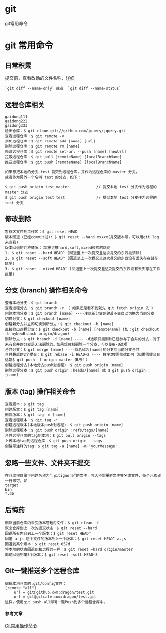 # git
git常用命令
# git 常用命令


## 日常积累


提交前，查看改动的文件名称，[详细](http://stackoverflow.com/questions/1552340/git-show-all-changed-files-between-two-commits)

    `git diff --name-only` 或者  `git diff --name-status`


## 远程仓库相关

```
gaidong111
gaidong222
gaidong333
检出仓库：$ git clone git://github.com/jquery/jquery.git
查看远程仓库：$ git remote -v
添加远程仓库：$ git remote add [name] [url]
删除远程仓库：$ git remote rm [name]
修改远程仓库：$ git remote set-url --push [name] [newUrl]
拉取远程仓库：$ git pull [remoteName] [localBranchName]
推送远程仓库：$ git push [remoteName] [localBranchName]
```


```
如果想把本地的分支 test 提交到远程仓库，并作为远程仓库的 master 分支，
或者作为另外一个名叫 test 的分支，如下：

$ git push origin test:master            // 提交本地 test 分支作为远程的 master 分支
$ git push origin test:test              // 提交本地 test 分支作为远程的 test 分支
```


## 修改删除

```
暂存区文件到工作区：$ git reset HEAD
版本回退（已经commit过): $ git reset --hard xxxxx(提交版本号，可以用git log来查看) 
版本回退的几种情况：（需要注意hard,soft,mixed模式的区别）
1. $ git reset --hard HEAD^ (回退至上一次提交且这次提交的东西被清除)
2. $ git reset --soft HEAD^ (回退至上一次提交且这次提交的东西没有丢失存在暂存区里)
3. $ git reset --mixed HEAD^ (回退至上一次提交且这次提交的东西没有丢失存在工作区里)

```


## 分支 (branch) 操作相关命令

```
查看本地分支：$ git branch
查看远程分支：$ git branch -r （ 如果还是看不到就先 git fetch origin 先 ）
创建本地分支：$ git branch [name] ----注意新分支创建后不会自动切换为当前分支
切换分支：$ git checkout [name]
创建新分支并立即切换到新分支：$ git checkout -b [name]
直接检出远程分支：$ git checkout -b [name] [remoteName] (如：git checkout -b myNewBranch origin/dragon)
删除分支：$ git branch -d [name] ---- -d选项只能删除已经参与了合并的分支，对于未有合并的分支是无法删除的。如果想强制删除一个分支，可以使用-D选项
合并分支：$ git merge [name] ----将名称为[name]的分支与当前分支合并
合并最后的2个提交：$ git rebase -i HEAD~2 ---- 数字2按需修改即可（如果需提交到远端$ git push -f origin master 慎用！）
创建远程分支(本地分支push到远程)：$ git push origin [name]
删除远程分支：$ git push origin :heads/[name] 或 $ git push origin :[name] 
```


## 版本 (tag) 操作相关命令

```
查看版本：$ git tag
创建版本：$ git tag [name]
删除版本：$ git tag -d [name]
查看远程版本：$ git tag -r
创建远程版本(本地版本push到远程)：$ git push origin [name]
删除远程版本：$ git push origin :refs/tags/[name]
合并远程仓库的tag到本地：$ git pull origin --tags
上传本地tag到远程仓库：$ git push origin --tags
创建带注释的tag：$ git tag -a [name] -m 'yourMessage'
```


## 忽略一些文件、文件夹不提交

```
在仓库根目录下创建名称为“.gitignore”的文件，写入不需要的文件夹名或文件，每个元素占一行即可，如
target
bin
*.db
```

## 后悔药

```
删除当前仓库内未受版本管理的文件：$ git clean -f
恢复仓库到上一次的提交状态：$ git reset --hard
回退所有内容到上一个版本：$ git reset HEAD^
回退 a.js 这个文件的版本到上一个版本：$ git reset HEAD^ a.js
回退到某个版本：$ git reset 057d 
将本地的状态回退到和远程的一样：$ git reset –hard origin/master  
向前回退到第3个版本：$ git reset –soft HEAD~3
```

## Git一键推送多个远程仓库

```
编辑本地仓库的.git/config文件：
[remote "all"]
    url = git@github.com:dragon/test.git
    url = git@gitcafe.com:dragon/test.git
这样，使用git push all即可一键Push到多个远程仓库中。
```


#### 参考文章

[Git常用操作命令](http://rongjih.blog.163.com/blog/static/335744612010112562833316/)
